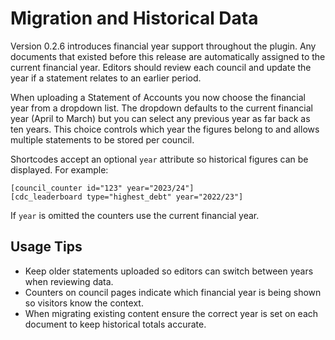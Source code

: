 # Migration and Historical Data

Version 0.2.6 introduces financial year support throughout the plugin. Any documents that existed before this release are automatically assigned to the current financial year. Editors should review each council and update the year if a statement relates to an earlier period.

When uploading a Statement of Accounts you now choose the financial year from a dropdown list. The dropdown defaults to the current financial year (April to March) but you can select any previous year as far back as ten years. This choice controls which year the figures belong to and allows multiple statements to be stored per council.

Shortcodes accept an optional `year` attribute so historical figures can be displayed. For example:

```
[council_counter id="123" year="2023/24"]
[cdc_leaderboard type="highest_debt" year="2022/23"]
```

If `year` is omitted the counters use the current financial year.

## Usage Tips

* Keep older statements uploaded so editors can switch between years when reviewing data.
* Counters on council pages indicate which financial year is being shown so visitors know the context.
* When migrating existing content ensure the correct year is set on each document to keep historical totals accurate.
